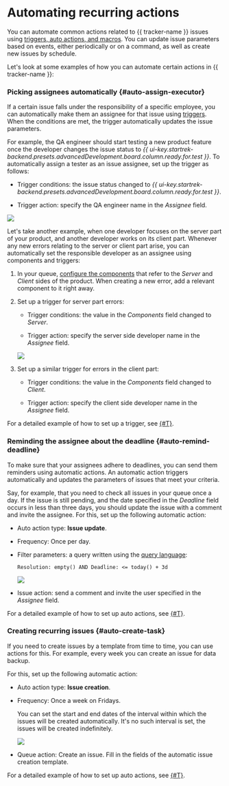 # Automating recurring actions

You can automate common actions related to {{ tracker-name }} issues using [triggers, auto actions, and macros](automation.md). You can update issue parameters based on events, either periodically or on a command, as well as create new issues by schedule.

Let's look at some examples of how you can automate certain actions in {{ tracker-name }}:

### Picking assignees automatically {#auto-assign-executor}

If a certain issue falls under the responsibility of a specific employee, you can automatically make them an assignee for that issue using [triggers](user/trigger.md). When the conditions are met, the trigger automatically updates the issue parameters.

For example, the QA engineer should start testing a new product feature once the developer changes the issue status to *{{ ui-key.startrek-backend.presets.advancedDevelopment.board.column.ready.for.test }}*. To automatically assign a tester as an issue assignee, set up the trigger as follows:

- Trigger conditions: the issue status changed to *{{ ui-key.startrek-backend.presets.advancedDevelopment.board.column.ready.for.test }}*.

- Trigger action: specify the QA engineer name in the *Assignee* field.

![](../_assets/tracker/trigger-example-status.png)

Let's take another example, when one developer focuses on the server part of your product, and another developer works on its client part. Whenever any new errors relating to the server or client part arise, you can automatically set the responsible developer as an assignee using components and triggers:

1. In your queue, [configure the components](manager/components.md) that refer to the *Server* and *Client* sides of the product. When creating a new error, add a relevant component to it right away.

1. Set up a trigger for server part errors:

   - Trigger conditions: the value in the *Components* field changed to *Server*.

   - Trigger action: specify the server side developer name in the *Assignee* field.

   ![](../_assets/tracker/dev-process-trigger-component.png)

1. Set up a similar trigger for errors in the client part:

   - Trigger conditions: the value in the *Components* field changed to *Client*.

   - Trigger action: specify the client side developer name in the *Assignee* field.

For a detailed example of how to set up a trigger, see [{#T}](manager/trigger-examples.md#assign_ticket).

### Reminding the assignee about the deadline {#auto-remind-deadline}

To make sure that your assignees adhere to deadlines, you can send them reminders using automatic actions. An automatic action triggers automatically and updates the parameters of issues that meet your criteria.

Say, for example, that you need to check all issues in your queue once a day. If the issue is still pending, and the date specified in the *Deadline* field occurs in less than three days, you should update the issue with a comment and invite the assignee. For this, set up the following automatic action:

- Auto action type: **Issue update**.

- Frequency: Once per day.

- Filter parameters: a query written using the [query language](user/query-filter.md):

   ```
   Resolution: empty() AND Deadline: <= today() + 3d
   ```

   ![](../_assets/tracker/autoaction-example-condition.png)

- Issue action: send a comment and invite the user specified in the *Assignee* field.

For a detailed example of how to set up auto actions, see [{#T}](user/create-autoaction.md#autoaction_example).

### Creating recurring issues {#auto-create-task}

If you need to create issues by a template from time to time, you can use actions for this. For example, every week you can create an issue for data backup.

For this, set up the following automatic action:

- Auto action type: **Issue creation**.

- Frequency: Once a week on Fridays.

   You can set the start and end dates of the interval within which the issues will be created automatically. It's no such interval is set, the issues will be created indefinitely.

   ![](../_assets/tracker/dev-process-autoaction-schedule.png)

- Queue action: Create an issue. Fill in the fields of the automatic issue creation template.

For a detailed example of how to set up auto actions, see [{#T}](user/create-autoaction.md#autoaction_example).